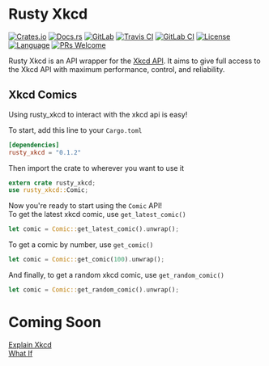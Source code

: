 # Rusty Xkcd

[![Crates.io](https://img.shields.io/crates/v/rusty_xkcd.svg)](https://crates.io/crates/rusty_xkcd)
[![Docs.rs](https://docs.rs/rusty_xkcd/badge.svg)](https://docs.rs/rusty_xkcd)
[![GitLab](https://img.shields.io/badge/GitLab-Mirror-Orange.svg)](https://gitlab.com/Kixiron/rusty_xkcd)
[![Travis CI](https://img.shields.io/travis/Kixiron/rusty_xkcd.svg?branch=master&label=Travis%20build)](https://travis-ci.org/Kixiron/rusty_xkcd)
[![GitLab CI](https://img.shields.io/gitlab/pipeline/kixiron/rusty_xkcd.svg?branch=master&label=GitLab%20build)](https://gitlab.com/Kixiron/rusty_xkcd/pipelines)
[![License](https://img.shields.io/github/license/kixiron/rusty_xkcd.svg)](https://github.com/Kixiron/rusty_xkcd/blob/master/LICENSE)
[![Language](https://img.shields.io/github/languages/top/kixiron/rusty_xkcd.svg)](https://github.com/Kixiron/rusty_xkcd)
[![PRs Welcome](https://img.shields.io/badge/PRs-welcome-brightgreen.svg?style=flat)](https://github.com/Kixiron/rusty_xkcd/pull/new/master)

Rusty Xkcd is an API wrapper for the [Xkcd API](https://xkcd.com/json.html).
It aims to give full access to the Xkcd API with maximum performance, control, and reliability.

## Xkcd Comics

Using rusty_xkcd to interact with the xkcd api is easy!

To start, add this line to your `Cargo.toml`
```toml
[dependencies]
rusty_xkcd = "0.1.2"
```

Then import the crate to wherever you want to use it

```rust
extern crate rusty_xkcd;
use rusty_xkcd::Comic;
```

Now you're ready to start using the `Comic` API!  
To get the latest xkcd comic, use `get_latest_comic()`

```rust
let comic = Comic::get_latest_comic().unwrap();
```

To get a comic by number, use `get_comic()`

```rust
let comic = Comic::get_comic(100).unwrap();
```

And finally, to get a random xkcd comic, use `get_random_comic()`

```rust
let comic = Comic::get_random_comic().unwrap();
```

# Coming Soon

[Explain Xkcd](https://www.explainxkcd.com)  
[What If](https://what-if.xkcd.com)
